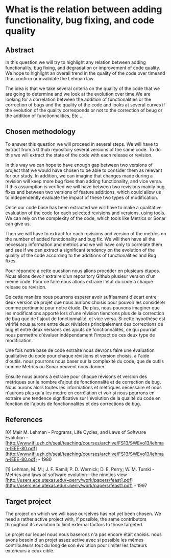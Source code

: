 # What is the relation between adding functionality, bug fixing, and code quality

## Abstract

In this question we will try to highlight any relation between adding functionality, bug fixing, and degradation or improvement of code quality. We hope to highlight an overall trend in the quality of the code over timeand thus confirm or invalidate the Lehman law.

The idea is that we take several criteria on the quality of the code that we are going to determine and we look at the evolution over time.We are looking for a correlation between the addition of functionalities or the correction of bugs and the quality of the code and looks at several curves if the evolution of the quality corresponds or not to the correction of beug or the addition of functionnalities, Etc ...

## Chosen methodology

To answer this question we will proceed in several steps. We will have to extract from a Github repository several versions of the same code. To do this we will extract the state of the code with each release or revision.

In this way we can hope to have enough gap between two versions of project that we would have chosen to be able to consider them as relevant for our study. In addition, we can imagine that changes made during a revision will keep more bug fixes than adding functionality, and vice versa. If this assumption is verified we will have between two revisions mainly bug fixes and between two versions of feature additions, which could allow us to independently evaluate the impact of these two types of modification.

Once our code base has been extracted we will have to make a qualitative evaluation of the code for each selected revisions and versions, using tools. We can rely on the complexity of the code, which tools like Metrics or Sonar can give us.

Then we will have to extract for each revisions and version of the metrics on the number of added functionality and bug fix. We will then have all the necessary information and metrics and we will have only to correlate them and see if we can extract a significant tendency on the evolution of the quality of the code according to the additions of functionalities and Bug fixes.

Pour répondre à cette question nous allons procéder en plusieurs étapes. Nous allons devoir extraire d'un repository Github plusieur version d'un même code. Pour ce faire nous allons extraire l'état du code à chaque release ou révision.

De cette manière nous pourrons esperer avoir suffisament d'écart entre deux version de projet que nous aurions choisis pour pouvoir les considérer comme pertinante pour notre étude. De plus, nous pouvons imaginer que les modifications apporté lors d'une révision tiendrons plus de la correction de bug que de l'ajout de fonctionnalité, et vice versa. Si cette hypothèse est vérifié nous aurons entre deux révisions principalement des corrections de bug et entre deux versions des ajouts de fonctionnalités, ce qui pourrait nous permettre d'évaluer indépendament l'impact de ces deux type de modification.

Une fois notre base de code extraite nous devrons faire une évaluation qualitative du code pour chaque révisions et version choisis, à l'aide d'outils. nous pourrons nous baser sur la complexité du code, que de outils comme Metrics ou Sonar peuvent nous donner.

Ensuite nous aurons à extraire pour chaque révisons et version des métriques sur le nombre d'ajout de fonctionnalité et de correction de bug. Nous aurons alors toutes les informations et métriques nécéssaire et nous n'aurons plus qu'a les mettre en corrélation et voir si nous pourrons en extraire une tendence significative sur l'évolution de la qualité du code en fonction de l'ajouts de fonctionnalités et des corrections de bug.

## References

\[0\] Meir M. Lehman - Programs, Life Cycles, and Laws of Software Evolution - [http://www.ifi.uzh.ch/seal/teaching/courses/archive/FS13/SWEvo13/lehman-IEEE-80.pdf](http://www.ifi.uzh.ch/seal/teaching/courses/archive/FS13/SWEvo13/lehman-IEEE-80.pdf)  - 1980

\[1\] Lehman, M. M.; J. F. Ramil; P. D. Wernick; D. E. Perry; W. M. Turski - Metrics and laws of software evolution—the nineties view [http://users.ece.utexas.edu/~perry/work/papers/feast1.pdf](http://users.ece.utexas.edu/~perry/work/papers/feast1.pdf)  -  1997

## Target project

The project on which we will base ourselves has not yet been chosen. We need a rather active project with, if possible, the same contributors throughout its evolution to limit external factors to those targeted.

Le projet sur lequel nous nous baserons n'a pas encore était choisis. nous avons besoin d'un projet assez active avec si possible les mêmes contributeurs tout du long de son évolution pour limiter les facteurs extérieurs à ceux ciblé.

